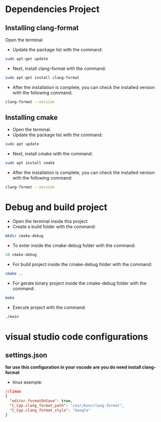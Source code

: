 
# Dependencies Project

## Installing clang-format 

 Open the terminal.  
- Update the package list with the command:

```bash
sudo apt-get update
```

- Next, install clang-format with the command:

```bash
sudo apt-get install clang-format
```

- After the installation is complete, you can check the installed version with the following command:

```bash
clang-format --version
```

## Installing cmake

- Open the terminal.  
- Update the package list with the command:

```bash
sudo apt update
```

- Next, install cmake with the command:

```bash
sudo apt install cmake
```

- After the installation is complete, you can check the installed version with the following command:

```bash
clang-format --version
```


# Debug  and  build project

- Open the terminal inside this project
- Create a build folder with  the command:

```bash
mkdir cmake-debug
```

- To enter inside the cmake-debug  folder with  the command:

```bash
cd cmake-debug
```

- For build project  inside the cmake-debug  folder with  the command:

```bash
cmake ..
```

- For gerate binary project  inside the cmake-debug  folder with  the command:

```bash
make
```

- Execute  project with  the command:

```bash
./main
```

# visual studio code  configurations


## settings.json 

**for use this configuration in your vscode are you do need install clang-format**
-  linux exemple:

```json
//linux
{
  "editor.formatOnSave": true,
  "C_Cpp.clang_format_path": "/usr/bin/clang-format",
  "C_Cpp.clang_format_style": "Google"
}

```


